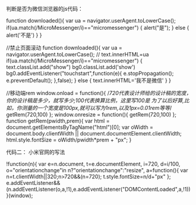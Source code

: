 判断是否为微信浏览器的js代码：

function downloaded(){
            var ua = navigator.userAgent.toLowerCase();
            if(ua.match(/MicroMessenger/i)=="micromessenger") {
                alert("是");
            } else {
                alert('不是')
            }
        }

//禁止页面滚动
function downloaded(){
                var ua = navigator.userAgent.toLowerCase();
                // text.innerHTML=ua
                if(ua.match(/MicroMessenger/i)=="micromessenger") {
                    text.classList.add("show")
                    bg0.classList.add('show')
                    bg0.addEventListener("touchstart",function(e){
                        e.stopPropagation();
                        e.preventDefault();
                    },false);
                } else {
                    text.innerHTML='我不是微信'
                }
            }


            
//移动端rem
window.onload = function(){
    /*720代表设计师给的设计稿的宽度，你的设计稿是多少，就写多少;100代表换算比例，这里写100是
      为了以后好算,比如，你测量的一个宽度是100px,就可以写为1rem,以及1px=0.01rem等等*/
    getRem(720,100)
};
window.onresize = function(){
    getRem(720,100)
};
function getRem(pwidth,prem){
    var html = document.getElementsByTagName("html")[0];
    var oWidth = document.body.clientWidth || document.documentElement.clientWidth;
    html.style.fontSize = oWidth/pwidth*prem + "px";
}


代码二： 小米官网的写法

!function(n){
    var  e=n.document,
         t=e.documentElement,
         i=720,
         d=i/100,
         o="orientationchange"in n?"orientationchange":"resize",
         a=function(){
             var n=t.clientWidth||320;n>720&&(n=720);
             t.style.fontSize=n/d+"px"
         };
         e.addEventListener&&(n.addEventListener(o,a,!1),e.addEventListener("DOMContentLoaded",a,!1))
}(window);

